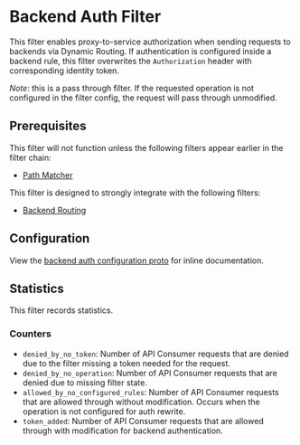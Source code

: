 # Backend Auth Filter

This filter enables proxy-to-service authorization when sending requests to backends
via Dynamic Routing. If authentication is configured inside a backend rule,
this filter overwrites the `Authorization` header with corresponding identity token.

_Note_: this is a pass through filter. If the requested operation is not configured in the
filter config, the request will pass through unmodified.

## Prerequisites

This filter will not function unless the following filters appear earlier in the filter chain:

- [Path Matcher](../path_matcher/README.md)

This filter is designed to strongly integrate with the following filters:

- [Backend Routing](../backend_routing/README.md)

## Configuration

View the [backend auth configuration proto](../../../../api/envoy/v7/http/backend_auth/config.proto)
for inline documentation.

## Statistics

This filter records statistics.

### Counters

- `denied_by_no_token`: Number of API Consumer requests that are denied due to the filter
 missing a token needed for the request.
- `denied_by_no_operation`: Number of API Consumer requests that are denied due to missing filter state.
- `allowed_by_no_configured_rules`: Number of API Consumer requests that are allowed through
 without modification. Occurs when the operation is not configured for auth rewrite.
- `token_added`: Number of API Consumer requests that are allowed through with
 modification for backend authentication.